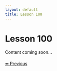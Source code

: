 ```yaml
---
layout: default
title: Lesson 100
---
```


# Lesson 100

Content coming soon...

<div style="margin-top: 20px;">
<a href="/docs/Intermediate/Lessons/lesson_99.md" style="margin-right: 10px;">⬅ Previous</a>
</div>

